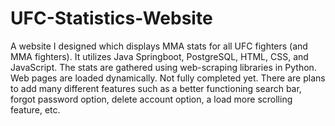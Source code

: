 # UFC-Statistics-Website
A website I designed which displays MMA stats for all UFC fighters (and MMA fighters). It utilizes Java Springboot, PostgreSQL, HTML, CSS, and JavaScript. The stats are gathered using web-scraping libraries in Python. Web pages are loaded dynamically. Not fully completed yet. There are plans to add many different features such as a better functioning search bar, forgot password option, delete account option, a load more scrolling feature, etc.
